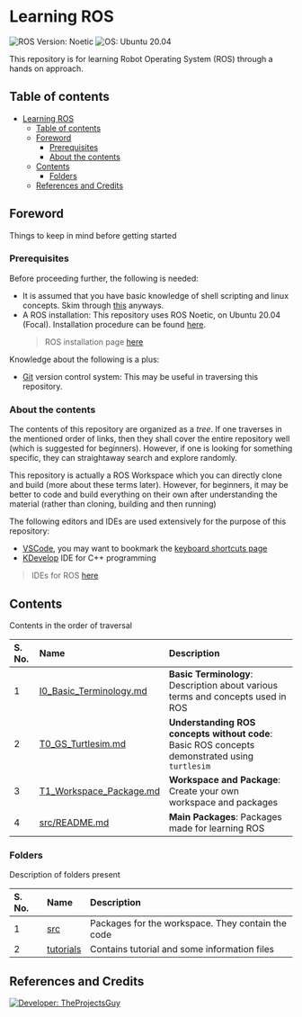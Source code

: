 # Learning ROS

![ROS Version: Noetic][ros-support-badge]
![OS: Ubuntu 20.04][os-support-badge]

This repository is for learning Robot Operating System (ROS) through a hands on approach.

## Table of contents

- [Learning ROS](#learning-ros)
    - [Table of contents](#table-of-contents)
    - [Foreword](#foreword)
        - [Prerequisites](#prerequisites)
        - [About the contents](#about-the-contents)
    - [Contents](#contents)
        - [Folders](#folders)
    - [References and Credits](#references-and-credits)

## Foreword

Things to keep in mind before getting started

### Prerequisites

Before proceeding further, the following is needed:

- It is assumed that you have basic knowledge of shell scripting and linux concepts. Skim through [this][terminal-beginners] anyways.
- A ROS installation: This repository uses ROS Noetic, on Ubuntu 20.04 (Focal). Installation procedure can be found [here][roswiki-default-install].
    > ROS installation page [here][roswiki-install]

Knowledge about the following is a plus:

- [Git](https://git-scm.com/) version control system: This may be useful in traversing this repository.

### About the contents

The contents of this repository are organized as a *tree*. If one traverses in the mentioned order of links, then they shall cover the entire repository well (which is suggested for beginners). However, if one is looking for something specific, they can straightaway search and explore randomly.

This repository is actually a ROS Workspace which you can directly clone and build (more about these terms later). However, for beginners, it may be better to code and build everything on their own after understanding the material (rather than cloning, building and then running)

The following editors and IDEs are used extensively for the purpose of this repository:

- [VSCode](https://code.visualstudio.com/), you may want to bookmark the [keyboard shortcuts page](https://code.visualstudio.com/shortcuts/keyboard-shortcuts-windows.pdf)
- [KDevelop](https://www.kdevelop.org/) IDE for C++ programming

> IDEs for ROS [here](http://wiki.ros.org/IDEs)

## Contents

Contents in the order of traversal

| S. No. | Name | Description |
| :---- | :---- | :------ |
| 1 | [I0_Basic_Terminology.md](./tutorials/I0_Basic_Terminology.md) | **Basic Terminology**: Description about various terms and concepts used in ROS |
| 2 | [T0_GS_Turtlesim.md](./tutorials/T0_GS_Turtlesim.md) | **Understanding ROS concepts without code**: Basic ROS concepts demonstrated using `turtlesim` |
| 3 | [T1_Workspace_Package.md](./tutorials/T1_Workspace_Package.md) | **Workspace and Package**: Create your own workspace and packages |
| 4 | [src/README.md](./src/README.md) | **Main Packages**: Packages made for learning ROS |

### Folders

Description of folders present

| S. No. | Name | Description |
| :--- | :---- | :----- |
| 1 | [src](./src/) | Packages for the workspace. They contain the code |
| 2 | [tutorials](./tutorials/) | Contains tutorial and some information files |

## References and Credits

[![Developer: TheProjectsGuy][dev-shield]][dev-link]

[ros-support-badge]: https://img.shields.io/badge/ROS%20Version-ROS%20Noetic%20Ninjemys-3ad12c
[os-support-badge]: https://img.shields.io/badge/OS-Ubuntu%20Focal-orange
[terminal-beginners]:https://ubuntu.com/tutorials/command-line-for-beginners#1-overview
[roswiki-install]: http://wiki.ros.org/ROS/Installation
[roswiki-default-install]: http://wiki.ros.org/noetic/Installation/Ubuntu
[dev-shield]: https://img.shields.io/badge/Developer-TheProjectsGuy-blue
[dev-link]: https://github.com/TheProjectsGuy/
